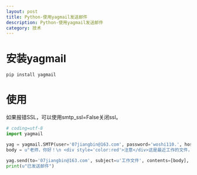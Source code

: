 ```yaml
---
layout: post
title: Python-使用yagmail发送邮件
description: Python-使用yagmail发送邮件
category: 技术
---
```




# 安装yagmail

`pip install yagmail`

# 使用
如果报错SSL，可以使用smtp_ssl=False关闭ssl。

```python
# coding=utf-8
import yagmail 

yag = yagmail.SMTP(user='07jiangbin@163.com', password='woshi110.', host='smtp.163.com', port='25', smtp_ssl=False)
body = u"老师，你好！\n <div style='color:red'>注意</div>这是最近工作的文件，请查收。"

yag.send(to='07jiangbin@163.com', subject=u'工作文件', contents=[body], attachments=['setup.py'])
print(u"已发送邮件")

```
